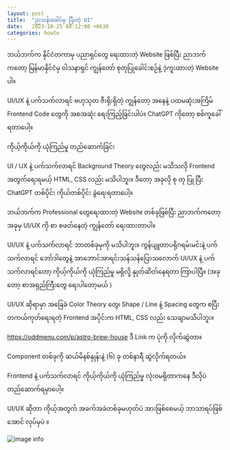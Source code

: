 ```yaml
---
layout: post
title:  "ညသန်းခေါင်မှ ပြီးတဲ့ UI"
date:   2023-10-25 00:12:00 +0630
categories: howto
---
```

ဘယ်ဘက်က နိုင်ငံတကာမှ ပညာရှင်တွေ ရေးထားတဲ့ Website ဖြစ်ပြီး
ညာဘက်ကတော့ မြန်မာနိုင်ငံမှ ဝါသနာရှင် ကျွန်တော် စုတုပြုခေါင်းစဉ်နဲ့ ဒဲ့ကူးထားတဲ့ Website ပါ။

UI/UX နဲ့ ပက်သက်လာရင် ဗဟုသုတ ဇီးရိုးရှိတဲ့ ကျွန်တော့ အနေနဲ့ ပထမဆုံးအကြိမ် Frontend Code တွေကို အစအဆုံး ရေးကြည့်ခြင်းပါပဲ။ ChatGPT ကိုတော့ စစ်ကူခေါ်ရတာပေါ့။



ကိုယ့်ကိုယ်ကို ယုံကြည်မှု တည်ဆောက်ခြင်း

UI / UX နဲ့ ပက်သက်လာရင် Background Theory တွေလည်း မသိသလို Frontend အတွက်ရေးရမယ့် HTML, CSS လည်း မသိပါဘူး။ ဒီတော့ အခုလို စု တု ပြု ပြီး ChatGPT တစ်ပိုင်း ကိုယ်တစ်ပိုင်း ခွဲရေးရတာပေါ့။



ဘယ်ဘက်က Professional တွေရေးထားတဲ့ Website တစ်ခုဖြစ်ပြီး
ညာဘက်ကတော့ အခုမှ UI/UX ကို စာ စဖတ်နေတဲ့ ကျွန်တော် ရေးထားတာပါ။

UI/UX နဲ့ ပက်သက်လာရင် ဘာတစ်ခုမှကို မသိပါဘူး။ ကွန်ပျူတာပရိုဂရမ်းမင်းနဲ့ ပက်သက်လာရင် ဘော်ဒါတွေနဲ့ အာဘောင်အာရင်းသန်သန်ပြောသလောက် UI/UX နဲ့ ပက်သက်လာရင်တော့ ကိုယ့်ကိုယ်ကို ယုံကြည်မှု မရှိလို့ နှုတ်ဆိတ်နေရတာ ကြာပါပြီ။ (အခုတော့ စာအရှည်ကြီးတွေ ရေးပါတော့မယ် )

UI/UX ဆိုရာမှာ အခြေခံ Color Theory တွေ၊​ Shape / Line နဲ့ Spacing တွေက စပြီး တကယ်ကုတ်ရေးရတဲ့ Frontend အပိုင်းက HTML, CSS လည်း သေချာမသိပါဘူး။


https://oddmenu.com/p/astro-brew-house ဒီ Link က ပုံကို လိုက်ဆွဲတာ။ 

Component တစ်ခုကို ဆယ်မိနစ်နှုန်းနဲ့ (၆) ခု တစ်နာရီ ဆွဲလိုက်ရတယ်။

Frontend နဲ့ ပက်သက်လာရင် ကိုယ့်ကိုယ်ကို ယုံကြည်မှု လုံးဝမရှိတာကနေ ဒီလိုပဲ တည်ဆောက်ရမှာပေါ့။

​UI/UX ဆိုတာ ကိုယ့်အတွက် အခက်အခဲတစ်ခုမဟုတ်ပဲ အားဖြစ်စေမယ့် ဘာသာရပ်ဖြစ်အောင် လုပ်မှပဲ ။

![image info](https://i.ibb.co/6DwrDWR/Screenshot-2023-10-25-at-00-09-25.png)
